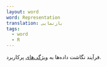 ```yaml
---
layout: word
word: Representation
translation: بازنمایی
tags:
  - word
  - R
---
```

فرآیند نگاشت داده‌ها به [ویژگی‌های](/F/feature) پرکاربرد.